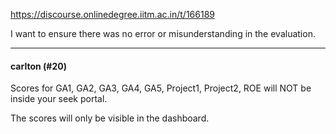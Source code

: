 https://discourse.onlinedegree.iitm.ac.in/t/166189

I want to ensure there was no error or misunderstanding in the evaluation.</p><hr>

<h4>carlton (#20)</h4>
<p>Scores for GA1, GA2, GA3, GA4, GA5, Project1, Project2, ROE will NOT be inside your seek portal.</p>
<p>The scores will only be visible in the dashboard.